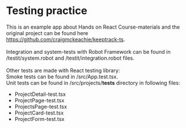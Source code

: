 # Testing practice

This is an example app about Hands on React Course-materials and the original project can be found here https://github.com/craigmckeachie/keeptrack-ts.
\
\
Integration and system-tests with Robot Framework can be found in /testit/system.robot and /testit/integration.robot files.
\
\
Other tests are made with React testing library:
\
Smoke tests can be found in /src/App.test.tsx.
\
Unit tests can be found in /src/projects/__tests__ directory in following files:
- ProjectDetail-test.tsx
- ProjectPage-test.tsx
- ProjectsPage-test.tsx
- ProjectCard-test.tsx
- ProjectForm-test.tsx
